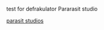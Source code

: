 test for defrakulator Pararasit studio 

[parasit studios](https://www.parasitstudio.se/quantum.html)
